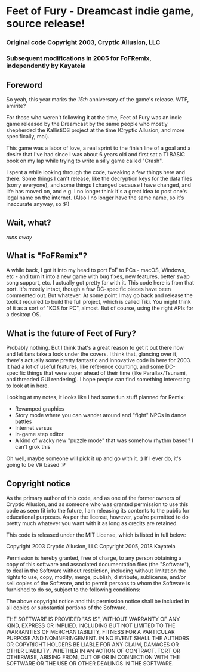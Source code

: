 # Feet of Fury - Dreamcast indie game, source release!
### Original code Copyright 2003, Cryptic Allusion, LLC
### Subsequent modifications in 2005 for FoFRemix, independently by Kayateia

## Foreword

So yeah, this year marks the *15th* anniversary of the game's release. WTF, amirite?

For those who weren't following it at the time, Feet of Fury was an indie game
released by the Dreamcast by the same people who mostly shepherded the KallistiOS
project at the time (Cryptic Allusion, and more specifically, moi).

This game was a labor of love, a real sprint to the finish line of a goal and
a desire that I've had since I was about 6 years old and first sat a TI BASIC
book on my lap while trying to write a silly game called "Crash".

I spent a while looking through the code, tweaking a few things here and there. Some
things I can't release, like the decryption keys for the data files (sorry everyone),
and some things I changed because I have changed, and life has moved on, and e.g.
I no longer think it's a great idea to post one's legal name on the internet. (Also
I no longer have the same name, so it's inaccurate anyway, so :P)


## Wait, what?

*runs away*


## What is "FoFRemix"?

A while back, I got it into my head to port FoF to PCs - macOS, Windows, etc - and
turn it into a new game with bug fixes, new features, better swap song support, etc.
I actually got pretty far with it. This code here is from that port. It's mostly
intact, though a few DC-specific pieces have been commented out. But whatever.
At some point I may go back and release the toolkit required to build the full
project, which is called Tiki. You might think of it as a sort of "KOS for PC",
almost. But of course, using the right APIs for a desktop OS.


## What is the future of Feet of Fury?

Probably nothing. But I think that's a great reason to get it out there now and
let fans take a look under the covers. I think that, glancing over it, there's
actually some pretty fantastic and innovative code in here for 2003. It had a lot
of useful features, like reference counting, and some DC-specific things that were
super ahead of their time (like Parallax/Tsunami, and threaded GUI rendering).
I hope people can find something interesting to look at in here.

Looking at my notes, it looks like I had some fun stuff planned for Remix:

* Revamped graphics
* Story mode where you can wander around and "fight" NPCs in dance battles
* Internet versus
* In-game step editor
* A kind of wacky new "puzzle mode" that was somehow rhythm based? I can't grok this

Oh well, maybe someone will pick it up and go with it. :) If I ever do, it's going
to be VR based :P


## Copyright notice
As the primary author of this code, and as one of the former owners of Cryptic
Allusion, and as someone who was granted permission to use this code as seen fit
into the future, I am releasing its contents to the public for educational
purposes. As per the license, however, you're permitted to do pretty much whatever
you want with it as long as credits are retained.

This code is released under the MIT License, which is listed in full below:

Copyright 2003 Cryptic Allusion, LLC
Copyright 2005, 2018 Kayateia

Permission is hereby granted, free of charge, to any person obtaining a copy of this software and associated documentation files (the "Software"), to deal in the Software without restriction, including without limitation the rights to use, copy, modify, merge, publish, distribute, sublicense, and/or sell copies of the Software, and to permit persons to whom the Software is furnished to do so, subject to the following conditions:

The above copyright notice and this permission notice shall be included in all copies or substantial portions of the Software.

THE SOFTWARE IS PROVIDED "AS IS", WITHOUT WARRANTY OF ANY KIND, EXPRESS OR IMPLIED, INCLUDING BUT NOT LIMITED TO THE WARRANTIES OF MERCHANTABILITY, FITNESS FOR A PARTICULAR PURPOSE AND NONINFRINGEMENT. IN NO EVENT SHALL THE AUTHORS OR COPYRIGHT HOLDERS BE LIABLE FOR ANY CLAIM, DAMAGES OR OTHER LIABILITY, WHETHER IN AN ACTION OF CONTRACT, TORT OR OTHERWISE, ARISING FROM, OUT OF OR IN CONNECTION WITH THE SOFTWARE OR THE USE OR OTHER DEALINGS IN THE SOFTWARE.

